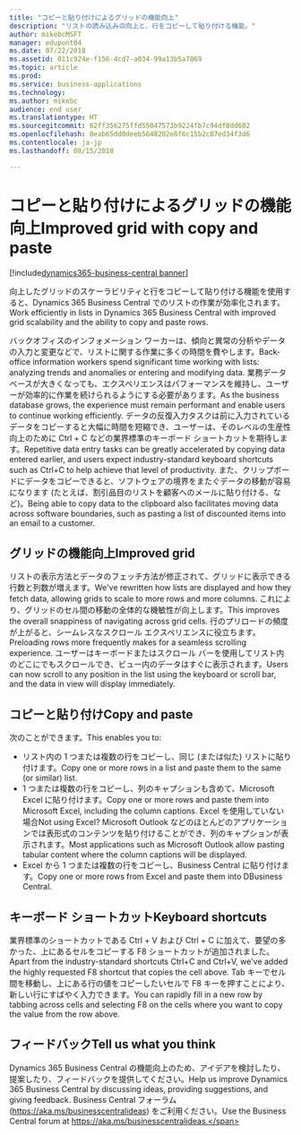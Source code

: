 ```yaml
---
title: "コピーと貼り付けによるグリッドの機能向上"
description: "リストの読み込みの向上と、行をコピーして貼り付ける機能。"
author: mikebcMSFT
manager: edupont04
ms.date: 07/22/2018
ms.assetid: 011c924e-f156-4cd7-a034-99a13b5a7869
ms.topic: article
ms.prod: 
ms.service: business-applications
ms.technology: 
ms.author: mikebc
audience: end user
ms.translationtype: HT
ms.sourcegitcommit: 62ff356275ffd55047573b9224fb7c94df8dd602
ms.openlocfilehash: 0eab65dd0deeb5648202e8f6c15b2c87ed34f3d6
ms.contentlocale: ja-jp
ms.lasthandoff: 08/15/2018

---
```

#  <a name="improved-grid-with-copy-and-paste"></a><span data-ttu-id="fca4f-103">コピーと貼り付けによるグリッドの機能向上</span><span class="sxs-lookup"><span data-stu-id="fca4f-103">Improved grid with copy and paste</span></span>

[!include[dynamics365-business-central banner](../includes/dynamics365-business-central.md)]



<span data-ttu-id="fca4f-104">向上したグリッドのスケーラビリティと行をコピーして貼り付ける機能を使用すると、Dynamics 365 Business Central でのリストの作業が効率化されます。</span><span class="sxs-lookup"><span data-stu-id="fca4f-104">Work efficiently in lists in Dynamics 365 Business Central with improved grid scalability and the ability to copy and paste rows.</span></span>

<span data-ttu-id="fca4f-105">バックオフィスのインフォメーション ワーカーは、傾向と異常の分析やデータの入力と変更などで、リストに関する作業に多くの時間を費やします。</span><span class="sxs-lookup"><span data-stu-id="fca4f-105">Back-office information workers spend significant time working with lists: analyzing trends and anomalies or entering and modifying data.</span></span> <span data-ttu-id="fca4f-106">業務データベースが大きくなっても、エクスペリエンスはパフォーマンスを維持し、ユーザーが効率的に作業を続けられるようにする必要があります。</span><span class="sxs-lookup"><span data-stu-id="fca4f-106">As the business database grows, the experience must remain performant and enable users to continue working efficiently.</span></span> <span data-ttu-id="fca4f-107">データの反復入力タスクは前に入力されているデータをコピーすると大幅に時間を短縮でき、ユーザーは、そのレベルの生産性向上のために Ctrl + C などの業界標準のキーボード ショートカットを期待します。</span><span class="sxs-lookup"><span data-stu-id="fca4f-107">Repetitive data entry tasks can be greatly accelerated by copying data entered earlier, and users expect industry-standard keyboard shortcuts such as Ctrl+C to help achieve that level of productivity.</span></span> <span data-ttu-id="fca4f-108">また、クリップボードにデータをコピーできると、ソフトウェアの境界をまたぐデータの移動が容易になります (たとえば、割引品目のリストを顧客へのメールに貼り付ける、など)。</span><span class="sxs-lookup"><span data-stu-id="fca4f-108">Being able to copy data to the clipboard also facilitates moving data across software boundaries, such as pasting a list of discounted items into an email to a customer.</span></span>

## <a name="improved-grid"></a><span data-ttu-id="fca4f-109">グリッドの機能向上</span><span class="sxs-lookup"><span data-stu-id="fca4f-109">Improved grid</span></span>
<span data-ttu-id="fca4f-110">リストの表示方法とデータのフェッチ方法が修正されて、グリッドに表示できる行数と列数が増えます。</span><span class="sxs-lookup"><span data-stu-id="fca4f-110">We've rewritten how lists are displayed and how they fetch data, allowing grids to scale to more rows and more columns.</span></span> <span data-ttu-id="fca4f-111">これにより、グリッドのセル間の移動の全体的な機敏性が向上します。</span><span class="sxs-lookup"><span data-stu-id="fca4f-111">This improves the overall snappiness of navigating across grid cells.</span></span> <span data-ttu-id="fca4f-112">行のプリロードの頻度が上がると、シームレスなスクロール エクスペリエンスに役立ちます。</span><span class="sxs-lookup"><span data-stu-id="fca4f-112">Preloading rows more frequently makes for a seamless scrolling experience.</span></span> <span data-ttu-id="fca4f-113">ユーザーはキーボードまたはスクロール バーを使用してリスト内のどこにでもスクロールでき、ビュー内のデータはすぐに表示されます。</span><span class="sxs-lookup"><span data-stu-id="fca4f-113">Users can now scroll to any position in the list using the keyboard or scroll bar, and the data in view will display immediately.</span></span>

## <a name="copy-and-paste"></a><span data-ttu-id="fca4f-114">コピーと貼り付け</span><span class="sxs-lookup"><span data-stu-id="fca4f-114">Copy and paste</span></span>
<span data-ttu-id="fca4f-115">次のことができます。</span><span class="sxs-lookup"><span data-stu-id="fca4f-115">This enables you to:</span></span>

* <span data-ttu-id="fca4f-116">リスト内の 1 つまたは複数の行をコピーし、同じ (または似た) リストに貼り付けます。</span><span class="sxs-lookup"><span data-stu-id="fca4f-116">Copy one or more rows in a list and paste them to the same (or similar) list.</span></span>
* <span data-ttu-id="fca4f-117">1 つまたは複数の行をコピーし、列のキャプションも含めて、Microsoft Excel に貼り付けます。</span><span class="sxs-lookup"><span data-stu-id="fca4f-117">Copy one or more rows and paste them into Microsoft Excel, including the column captions.</span></span>
  <span data-ttu-id="fca4f-118">Excel を使用していない場合</span><span class="sxs-lookup"><span data-stu-id="fca4f-118">Not using Excel?</span></span> <span data-ttu-id="fca4f-119">Microsoft Outlook などのほとんどのアプリケーションでは表形式のコンテンツを貼り付けることができ、列のキャプションが表示されます。</span><span class="sxs-lookup"><span data-stu-id="fca4f-119">Most applications such as Microsoft Outlook allow pasting tabular content where the column captions will be displayed.</span></span>
* <span data-ttu-id="fca4f-120">Excel から 1 つまたは複数の行をコピーし、Business Central に貼り付けます。</span><span class="sxs-lookup"><span data-stu-id="fca4f-120">Copy one or more rows from Excel and paste them into DBusiness Central.</span></span>

## <a name="keyboard-shortcuts"></a><span data-ttu-id="fca4f-121">キーボード ショートカット</span><span class="sxs-lookup"><span data-stu-id="fca4f-121">Keyboard shortcuts</span></span>
<span data-ttu-id="fca4f-122">業界標準のショートカットである Ctrl + V および Ctrl + C に加えて、要望の多かった、上にあるセルをコピーする F8 ショートカットが追加されました。</span><span class="sxs-lookup"><span data-stu-id="fca4f-122">Apart from the industry-standard shortcuts Ctrl+C and Ctrl+V, we've added the highly requested F8 shortcut that copies the cell above.</span></span> <span data-ttu-id="fca4f-123">Tab キーでセル間を移動し、上にある行の値をコピーしたいセルで F8 キーを押すことにより、新しい行にすばやく入力できます。</span><span class="sxs-lookup"><span data-stu-id="fca4f-123">You can rapidly fill in a new row by tabbing across cells and selecting F8 on the cells where you want to copy the value from the row above.</span></span>

<!--
### Who uses these features
These features are available to all desktop users without additional setup in the browser or Windows 10 companion app.
## Status
### Availability
Cloud, on-premises, hybrid
### Regional availability
No regional restrictions. Available to all Dynamics 365 Business Central supported markets.
-->

## <a name="tell-us-what-you-think"></a><span data-ttu-id="fca4f-124">フィードバック</span><span class="sxs-lookup"><span data-stu-id="fca4f-124">Tell us what you think</span></span>
<span data-ttu-id="fca4f-125">Dynamics 365 Business Central の機能向上のため、アイデアを検討したり、提案したり、フィードバックを提供してください。</span><span class="sxs-lookup"><span data-stu-id="fca4f-125">Help us improve Dynamics 365 Business Central by discussing ideas, providing suggestions, and giving feedback.</span></span> <span data-ttu-id="fca4f-126">Business Central フォーラム (https://aka.ms/businesscentralideas) をご利用ください。</span><span class="sxs-lookup"><span data-stu-id="fca4f-126">Use the Business Central forum at https://aka.ms/businesscentralideas.</span></span>

